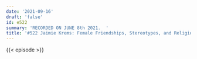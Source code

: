 ```yaml
---
date: '2021-09-16'
draft: 'false'
id: e522
summary: 'RECORDED ON JUNE 8th 2021.  '
title: '#522 Jaimie Krems: Female Friendships, Stereotypes, and Religion and Monogamy'
---
```

{{< episode >}}
